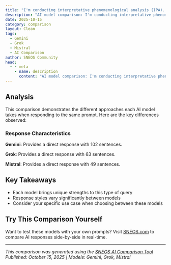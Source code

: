 ```yaml
---
title: "I'm conducting interpretative phenomenological analysis (IPA). Guide me: 1) Select small purposive sample (1-10 participants)"
description: "AI model comparison: I'm conducting interpretative phenomenological analysis (IPA). Guide me: 1) Select small purposive s..."
date: 2025-10-15
category: comparison
layout: Clean
tags:
  - Gemini
  - Grok
  - Mistral
  - AI Comparison
author: SNEOS Community
head:
  - - meta
    - name: description
      content: "AI model comparison: I'm conducting interpretative phenomenological analysis (IPA). Guide me: 1) Select small purposive sample (1-10 particip..."
---
```


<ChatComparison
  title="I'm conducting interpretative phenomenological analysis (IPA). Guide me: 1) Select small purposive sample (1-10 participants)"
  prompt="I'm conducting interpretative phenomenological analysis (IPA). Guide me: 1) Select small purposive sample (1-10 participants)"
  :responses='{"Gemini": "That\u0027s a fantastic starting point! Interpretative Phenomenological Analysis (IPA) demands a very specific approach to sampling due to its commitment to idiography (in-depth understanding of individual experiences) and phenomenology (exploring the lived experience of a phenomenon).\n\nHere\u0027s a comprehensive guide to selecting your small, purposive sample (1-10 participants) for IPA:\n\n---\n\n## IPA Sampling: Principles and Practical Steps\n\nIPA focuses on understanding *how* a small number of people make sense of a particular, shared experience. This means depth over breadth, and a highly selective approach to participant recruitment.\n\n### Core Principles of IPA Sampling\n\n1.  **Homogeneity of the Sample (Crucial!):** This is perhaps the most important principle for IPA. Your participants must share a *very specific* experience, and typically, they should also share some relevant demographic characteristics. This allows you to explore the nuances of that particular experience without being overwhelmed by unrelated variables.\n    *   **Why?** If your participants\u0027 experiences are too diverse, you risk a superficial analysis or blurring the unique individual interpretations that IPA seeks. You want to understand *this specific experience* among *this specific group*.\n    *   **Example:** If your topic is \u0022the experience of caring for a child with a rare genetic disorder,\u0022 your participants should *all* be primary caregivers of children with *that specific disorder*. You wouldn\u0027t mix caregivers of children with Down Syndrome, autism, and a rare genetic disorder, as their experiences, while all \u0022caregiving,\u0022 would likely be profoundly different in ways that hinder a deep IPA analysis.\n\n2.  **Experiential Expertise:** Participants must have direct, first-hand experience of the phenomenon you are investigating. They should be able to articulate their thoughts, feelings, and perceptions related to this experience.\n\n3.  **Idiography \u0026 Depth:** IPA prioritizes understanding individual cases in rich detail. A small sample size is essential to allow for this intense, person-by-person analysis. You\u0027ll spend hours with each transcript.\n\n4.  **Purposive Selection:** You are deliberately choosing participants based on predefined criteria directly relevant to your research question, rather than randomly.\n\n### Step-by-Step Guide to Selecting Your Sample\n\n#### Step 1: Clearly Define Your Research Question\n\nYour research question must be open-ended, experiential, and focused on \u0022how\u0022 or \u0022what it is like.\u0022\n*   **Good IPA Question:** \u0022What is the lived experience of first-time mothers returning to full-time work after maternity leave?\u0022\n*   **Poor IPA Question:** \u0022Do mothers feel stressed returning to work?\u0022 (Too closed, quantitative) or \u0022What are the barriers to mothers returning to work?\u0022 (More suited to thematic analysis, less focus on the *lived experience*).\n\n#### Step 2: Identify the Specific Phenomenon of Interest\n\nBased on your research question, pinpoint the exact experience you want to explore. Be as precise as possible.\n*   **Example:** \u0022The experience of navigating a new professional identity after a significant career change in mid-life.\u0022\n\n#### Step 3: Establish Clear Inclusion and Exclusion Criteria\n\nThis is where you operationalize your \u0022homogeneity\u0022 principle. Be highly specific.\n\n**Inclusion Criteria (Who *must* participate?):**\n*   **Shared Experience:** Must have personally experienced the phenomenon (e.g., \u0022experienced a significant career change after age 40\u0022).\n*   **Timeframe:** Often, the experience should be recent enough to be vividly recalled but not so recent that the person is still in crisis (e.g., \u0022the career change occurred between 1-5 years ago\u0022).\n*   **Demographic/Contextual:** Relevant characteristics that shape the experience (e.g., \u0022identifies as a woman,\u0022 \u0022works in a management role,\u0022 \u0022did not undertake formal re-training for the new career\u0022).\n*   **Articulacy/Reflectiveness:** Participants should be able to reflect on and articulate their experiences effectively (though you\u0027ll gauge this during the interview).\n\n**Exclusion Criteria (Who *cannot* participate?):**\n*   **Lack of Experience:** Those who haven\u0027t directly experienced the phenomenon.\n*   **Different Context:** Those whose experience is similar but occurred in a significantly different context (e.g., career change due to redundancy vs. choice).\n*   **Cognitive Impairment:** Anyone who may struggle to provide informed consent or engage in a deep, reflective interview.\n\n#### Step 4: Determine Your Ideal Sample Size (Within the 1-10 Range)\n\nWhile the range is 1-10, the *most common* and *recommended* sample sizes for IPA are typically on the lower end, allowing for truly deep analysis.\n\n*   **1 Participant:** This is rare but acceptable for an *exploratory pilot study*, a *unique or extreme case study*, or if you are specifically focusing on *one individual\u0027s incredibly rich experience* in a unique context (e.g., \u0022the experience of the first astronaut to live on Mars\u0022). You need a very strong justification for this.\n*   **2-3 Participants:** Often considered an ideal starting point for a group study in IPA. It allows for profound idiographic analysis of each individual while offering a minimal basis for identifying shared themes and differences *within* that homogeneous group. It\u0027s highly manageable for the researcher.\n*   **4-6 Participants:** Still a very strong and common choice. It allows for rich individual analysis and a good opportunity to explore both convergent and divergent patterns across the group. This is often the sweet spot.\n*   **7-10 Participants:** This is getting towards the upper limit for a single IPA study. While still within the acceptable range, be aware of the *immense analytical workload*. Each transcript will be dozens of pages, and the level of interpretation required for IPA is highly intensive. If you go towards 7-10, your phenomenon and inclusion criteria should be exceptionally tight to maintain homogeneity and depth. You might find yourself drifting into a more general thematic analysis if you can\u0027t maintain the idiographic focus.\n\n**Justify your chosen sample size:** You must be able to explain *why* you chose a particular number.\n*   **Example Justification:** \u0022A sample of 4-6 participants was chosen for this IPA study. This size is deemed appropriate to allow for rich, in-depth idiographic analysis of each participant\u0027s lived experience while also providing sufficient scope to identify patterns of convergence and divergence across a relatively homogeneous group, as recommended by Smith, Flowers, and Larkin (2009).\u0022\n\n#### Step 5: Recruitment Strategy\n\nOnce your criteria are set, think about how you\u0027ll find these specific individuals.\n*   **Gatekeepers:** Organizations, support groups, or professionals who have contact with people fitting your criteria.\n*   **Snowball Sampling:** Asking initial participants if they know others who fit the criteria.\n*   **Online Forums/Social Media:** Specific groups related to the phenomenon (e.g., a forum for people with a rare illness). Be mindful of ethics and privacy here.\n*   **Advertisements:** Clear, concise adverts placed strategically.\n\n#### Step 6: Data Collection (Briefly Mention)\n\nIPA typically uses **semi-structured or unstructured interviews** to encourage participants to tell their story in their own words. Your interview schedule will be designed to prompt deep reflection on the lived experience.\n\n#### Step 7: Iterative Process (Flexible, Not Rigid Saturation)\n\nWhile IPA doesn\u0027t aim for \u0022data saturation\u0022 in the same way grounded theory does (i.e., collecting data until no new themes emerge), there is an iterative element. You might start with 2-3 participants, analyze their data deeply, and then decide if you need to interview a few more to deepen your understanding of the phenomenon within your homogeneous group. However, you generally won\u0027t go beyond your initial planned maximum. The goal is depth and richness of interpretation, not exhausting all possible themes.\n\n---\n\n### Example Scenario\n\nLet\u0027s say your research question is: **\u0022What is the lived experience of being a young adult (18-25) diagnosed with Type 1 Diabetes in the last two years?\u0022**\n\n*   **Phenomenon:** The experience of a recent Type 1 Diabetes diagnosis as a young adult.\n*   **Inclusion Criteria:**\n    *   Diagnosed with Type 1 Diabetes.\n    *   Aged between 18 and 25 at the time of the study.\n    *   Diagnosis occurred within the last 24 months.\n    *   Able to communicate fluently in English.\n    *   Willing to share their personal experience in an in-depth interview.\n*   **Exclusion Criteria:**\n    *   Diagnosed with Type 2 Diabetes or other forms.\n    *   Diagnosed outside the 18-25 age range or more than 2 years ago.\n    *   Unable to provide informed consent.\n*   **Proposed Sample Size:** 4-6 participants. This allows for deep individual analysis and comparison across a very specific, homogeneous group, managing the intensive IPA analysis.\n*   **Recruitment Strategy:** Partner with a diabetes support organization or clinic that serves young adults. Potentially use targeted social media groups for young adults with Type 1 Diabetes.\n\n---\n\nBy adhering to these principles and steps, you\u0027ll ensure your sampling strategy is robust, ethical, and perfectly aligned with the rigorous demands of Interpretative Phenomenological Analysis. Good luck!", "Grok": "### Guide to Interpretative Phenomenological Analysis (IPA): Selecting a Small Purposive Sample (1-10 Participants)\n\nInterpretative Phenomenological Analysis (IPA) is a qualitative research method rooted in phenomenology and hermeneutics, focusing on how individuals make sense of their lived experiences. Developed by Jonathan Smith and colleagues, it\u0027s ideal for exploring rich, idiographic (individual-focused) insights into personal phenomena, such as illness experiences, identity, or major life transitions. Sample sizes are intentionally small to allow deep, iterative analysis, prioritizing depth over breadth. Below, I\u0027ll guide you through Step 1 as requested, with evidence-based rationale drawn from key IPA literature (e.g., Smith et al., 2009; Smith, 2015).\n\n#### 1) Selecting a Small Purposive Sample (1-10 Participants)\nIPA uses **purposive sampling**, a non-probability strategy where you deliberately select participants based on their relevance to your research question. The goal is homogeneity in the experience under study (to enable focused comparison) while ensuring diversity in personal backgrounds for interpretive depth. Samples are small\u2014typically 3-6 for doctoral theses or in-depth studies, up to 10 for broader explorations\u2014to facilitate thorough analysis without dilution. Larger samples risk superficiality, as IPA emphasizes emergent themes from detailed narratives.\n\n**Why 1-10?** Evidence from IPA guidelines (e.g., Smith, 2009) supports this: A single case can suffice for exploratory or clinical work (double hermeneutic: your interpretation of their sense-making), but 3-6 allows patterns to emerge without overwhelming the iterative process. Studies like Reid et al. (2005) show that beyond 10, the method loses its idiographic focus, resembling thematic analysis more than phenomenology.\n\n**Step-by-Step Process for Selection:**\n- **Define Your Phenomenon and Inclusion Criteria:** Start with a clear research question, e.g., \u0022How do first-time parents interpret the transition to parenthood?\u0022 Criteria should target shared experiences (e.g., all must have experienced the phenomenon within the last year) but vary in demographics (e.g., age, gender, socioeconomic status) for nuance. Exclude those without direct experience to maintain relevance.\n  \n- **Aim for Homogeneity and Relevance:** Purposive means \u0022purpose-driven\u0022\u2014recruit those who can provide the richest data. For example, if studying grief, select bereaved individuals but ensure they\u0027re not in acute crisis (ethical safeguard). Homogeneity reduces \u0022noise\u0022 (e.g., all urban dwellers if context matters), per Smith\u0027s recommendations, allowing themes to cluster around the core experience.\n\n- **Recruitment Strategies:**\n  - **Networks and Referrals:** Use snowball sampling ethically\u2014ask initial contacts to refer others, or leverage support groups (e.g., online forums for chronic illness).\n  - **Advertisements:** Post flyers, social media calls, or emails via community organizations, emphasizing confidentiality.\n  - **Gatekeepers:** Partner with clinics, universities, or charities for access, but obtain permissions (e.g., via ethics boards).\n  - **Practical Tips:** Target 5-10 potential recruits per slot to account for dropouts. Screen via a short questionnaire to confirm fit (e.g., \u0022Have you experienced X in the past Y months?\u0022).\n\n- **Ethical Considerations (Essential in IPA):** Secure institutional ethics approval (e.g., IRB). Prioritize informed consent, vulnerability (e.g., debriefing for emotional topics), and right to withdraw. IPA often involves sensitive data, so ensure anonymity in reporting. Reference: British Psychological Society guidelines align with IPA\u0027s emphasis on participant well-being.\n\n- **Sample Size Decision:** Begin with 4-6; expand to 10 only if themes remain underdeveloped after initial analysis (iterative nature of IPA). A pilot with 1-2 can refine your interview schedule.\n\n**Common Pitfalls to Avoid:** Don\u0027t use random sampling\u2014it\u0027s antithetical to purposive depth. Avoid over-homogeneity (e.g., all from one demographic) to prevent bias; balance with subtle diversity. Document your selection rationale in your methods section for transparency and reflexivity.\n\nThis sets a strong foundation for subsequent steps like data collection (semi-structured interviews) and analysis (thematic coding with double hermeneutics). If you\u0027d like guidance on Step 2 (e.g., interviewing or theme development), or examples from published IPA studies, let me know! For deeper reading, consult *Interpretative Phenomenological Analysis: Theory, Method and Research* by Smith, Flowers, and Larkin (2009).", "Mistral": "Interpretative Phenomenological Analysis (IPA) is a qualitative research method that focuses on the lived experiences of individuals. Selecting a small, purposive sample is a crucial step in IPA. Here\u2019s a guide to help you through this process:\n\n### 1. Define Your Research Question\nBefore selecting your sample, ensure you have a clear and well-defined research question. This will guide your selection criteria and help you identify the most relevant participants.\n\n### 2. Determine the Sample Size\nIPA typically involves a small sample size, usually between 1 and 10 participants. The exact number depends on the depth and richness of the data you aim to collect. For IPA, quality is more important than quantity.\n\n### 3. Identify Purposive Sampling Criteria\nPurposive sampling involves selecting participants who can provide rich, detailed, and varied insights into the phenomenon you are studying. Consider the following criteria:\n\n- **Relevance to the Research Question**: Ensure participants have direct experience with the phenomenon you are studying.\n- **Diversity**: Aim for a diverse sample to capture a range of experiences and perspectives.\n- **Accessibility**: Consider the feasibility of recruiting and interviewing participants.\n\n### 4. Recruit Participants\nUse various methods to recruit participants, such as:\n\n- **Advertisements**: Post flyers, online ads, or use social media to reach potential participants.\n- **Networking**: Leverage professional networks, community groups, or organizations related to your research topic.\n- **Snowball Sampling**: Ask initial participants to refer others who might be suitable for the study.\n\n### 5. Screen and Select Participants\nConduct a screening process to ensure participants meet your criteria. This might involve:\n\n- **Initial Contact**: Reach out to potential participants to explain the study and assess their suitability.\n- **Screening Questions**: Use a set of screening questions to determine if participants meet your criteria.\n- **Informed Consent**: Ensure participants understand the study and provide informed consent.\n\n### 6. Conduct Pilot Interviews\nBefore finalizing your sample, conduct a pilot interview with one or two participants. This helps refine your interview questions and ensures they elicit the type of data you need.\n\n### 7. Finalize Your Sample\nBased on the pilot interviews and your screening process, finalize your sample. Ensure you have a diverse yet focused group of participants who can provide rich data.\n\n### 8. Ethical Considerations\nEnsure you adhere to ethical guidelines, including:\n\n- **Confidentiality**: Protect participants\u0027 identities and ensure their data is kept confidential.\n- **Informed Consent**: Obtain informed consent from all participants.\n- **Debriefing**: Offer participants the opportunity to debrief after the interview, especially if the topic is sensitive.\n\n### Example Scenario\nSuppose your research question is: \u0022How do individuals with chronic pain experience and manage their daily activities?\u0022\n\n1. **Define Criteria**: Participants should have a diagnosis of chronic pain and be willing to discuss their experiences.\n2. **Sample Size**: Aim for 6-8 participants to ensure depth and variety.\n3. **Recruitment**: Use pain management clinics, online forums, and support groups to recruit participants.\n4. **Screening**: Conduct initial phone calls to ensure participants meet the criteria and are comfortable discussing their experiences.\n5. **Pilot Interviews**: Conduct 1-2 pilot interviews to refine your questions.\n6. **Finalize Sample**: Select 6-8 participants who provide a range of experiences and perspectives.\n7. **Ethical Considerations**: Ensure participants understand the study, provide informed consent, and are offered debriefing.\n\nBy following these steps, you can select a small, purposive sample that will provide rich and meaningful data for your IPA study."}' published-date="{DateTime.UtcNow:HH:mm}"
/>

## Analysis

This comparison demonstrates the different approaches each AI model takes when responding to the same prompt. Here are the key differences observed:

### Response Characteristics

**Gemini**: Provides a direct response with 102 sentences. 

**Grok**: Provides a direct response with 63 sentences. 

**Mistral**: Provides a direct response with 49 sentences. 

## Key Takeaways

- Each model brings unique strengths to this type of query
- Response styles vary significantly between models
- Consider your specific use case when choosing between these models

## Try This Comparison Yourself

Want to test these models with your own prompts? Visit [SNEOS.com](https://sneos.com) to compare AI responses side-by-side in real-time.

---

*This comparison was generated using the [SNEOS AI Comparison Tool](https://sneos.com)*
*Published: October 15, 2025 | Models: Gemini, Grok, Mistral*
